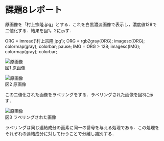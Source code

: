 # 課題8レポート
原画像を「村上宗隆.jpg」とする．これを白黒濃淡画像で表示し，濃度値128で二値化する．結果を図1，2に示す．

ORG = imread('村上宗隆.jpg'); 
ORG = rgb2gray(ORG); 
imagesc(ORG); colormap(gray); colorbar;
pause;
IMG = ORG > 128;
imagesc(IMG); colormap(gray); colorbar;

![原画像](https://github.com/Kobayashi-Takahiro-Training/FILE/blob/master/kadai3_0.jpg)  
図1 原画像

![原画像](https://github.com/Kobayashi-Takahiro-Training/FILE/blob/master/kadai3_3.jpg)  
図2 原画像

この二値化された画像をラベリングをする．ラベリングされた画像を図3に示す．

![原画像](https://github.com/Kobayashi-Takahiro-Training/FILE/blob/master/ラベリング.jpg)  
図3 ラベリングされた画像

ラベリングは同じ連結成分の画素に同一の番号を与える処理である．この処理をそれぞれの連結成分に対して行うことで分離し識別する．
